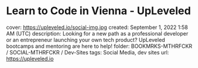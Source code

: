 # Learn to Code in Vienna - UpLeveled

cover: https://upleveled.io/social-img.jpg
created: September 1, 2022 1:58 AM (UTC)
description: Looking for a new path as a professional developer or an entrepreneur launching your own tech product? UpLeveled bootcamps and mentoring are here to help!
folder: BOOKMRKS-MTHRFCKR / SOCIAL-MTHRFCKR / Dev-Sites
tags: Social Media, dev sites
url: https://upleveled.io